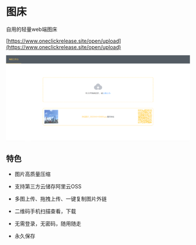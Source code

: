 # 图床

自用的轻量web端图床

[https://www.oneclickrelease.site/open/upload](https://www.oneclickrelease.site/open/upload)

![](./微信截图_20230118163527.png)

## 特色

- 图片高质量压缩

- 支持第三方云储存阿里云OSS

- 多图上传、拖拽上传、一键复制图片外链

- 二维码手机扫描查看，下载

- 无需登录，无密码，随用随走

- 永久保存


